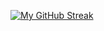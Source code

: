 [![My GitHub Streak](https://github-readme-streak-stats.herokuapp.com/?user=Mykyta-G&theme=radical)](https://git.io/streak-stats)
